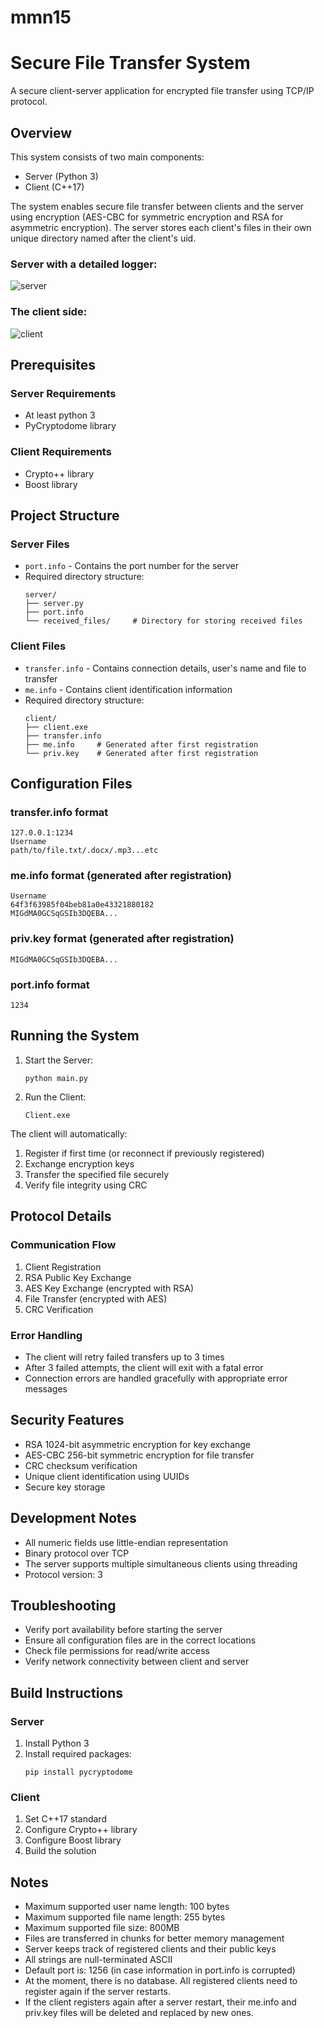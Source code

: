 # mmn15
# Secure File Transfer System
A secure client-server application for encrypted file transfer using TCP/IP protocol.

## Overview
This system consists of two main components:
- Server (Python 3)
- Client (C++17)

The system enables secure file transfer between clients and the server using encryption (AES-CBC for symmetric encryption and RSA for asymmetric encryption).
The server stores each client's files in their own unique directory named after the client's uid.

### Server with a detailed logger:
![server](https://github.com/user-attachments/assets/798f333e-0025-4796-a24e-8acdae20d81b)

### The client side:
![client](https://github.com/user-attachments/assets/541a6935-8ce2-404b-bbda-7276ad80fc4e)


## Prerequisites

### Server Requirements
- At least python 3
- PyCryptodome library

### Client Requirements
- Crypto++ library
- Boost library

## Project Structure

### Server Files
- `port.info` - Contains the port number for the server
- Required directory structure:
  ```
  server/
  ├── server.py
  ├── port.info
  └── received_files/     # Directory for storing received files
  ```

### Client Files
- `transfer.info` - Contains connection details, user's name and file to transfer
- `me.info` - Contains client identification information
- Required directory structure:
  ```
  client/
  ├── client.exe
  ├── transfer.info
  ├── me.info	  # Generated after first registration
  └── priv.key    # Generated after first registration
  ```

## Configuration Files

### transfer.info format
```
127.0.0.1:1234
Username
path/to/file.txt/.docx/.mp3...etc
```

### me.info format (generated after registration)
```
Username
64f3f63985f04beb81a0e43321880182
MIGdMA0GCSqGSIb3DQEBA...
```

### priv.key format (generated after registration)
```
MIGdMA0GCSqGSIb3DQEBA...
```

### port.info format
```
1234
```

## Running the System

1. Start the Server:
   ```bash\cmd
   python main.py
   ```

2. Run the Client:
   ```bash\cmd
   Client.exe
   ```

The client will automatically:
1. Register if first time (or reconnect if previously registered)
2. Exchange encryption keys
3. Transfer the specified file securely
4. Verify file integrity using CRC

## Protocol Details

### Communication Flow
1. Client Registration
2. RSA Public Key Exchange
3. AES Key Exchange (encrypted with RSA)
4. File Transfer (encrypted with AES)
5. CRC Verification

### Error Handling
- The client will retry failed transfers up to 3 times
- After 3 failed attempts, the client will exit with a fatal error
- Connection errors are handled gracefully with appropriate error messages

## Security Features
- RSA 1024-bit asymmetric encryption for key exchange
- AES-CBC 256-bit symmetric encryption for file transfer
- CRC checksum verification
- Unique client identification using UUIDs
- Secure key storage

## Development Notes
- All numeric fields use little-endian representation
- Binary protocol over TCP
- The server supports multiple simultaneous clients using threading
- Protocol version: 3

## Troubleshooting
- Verify port availability before starting the server
- Ensure all configuration files are in the correct locations
- Check file permissions for read/write access
- Verify network connectivity between client and server

## Build Instructions

### Server
1. Install Python 3
2. Install required packages:
   ```bash\cmd
   pip install pycryptodome
   ```

### Client
1. Set C++17 standard
2. Configure Crypto++ library
3. Configure Boost library
3. Build the solution

## Notes
- Maximum supported user name length: 100 bytes
- Maximum supported file name length: 255 bytes
- Maximum supported file size: 800MB
- Files are transferred in chunks for better memory management
- Server keeps track of registered clients and their public keys
- All strings are null-terminated ASCII
- Default port is: 1256 (in case information in port.info is corrupted)
- At the moment, there is no database. All registered clients need to register again if the server restarts.
- If the client registers again after a server restart, their me.info and priv.key files will be deleted and replaced by new ones.
